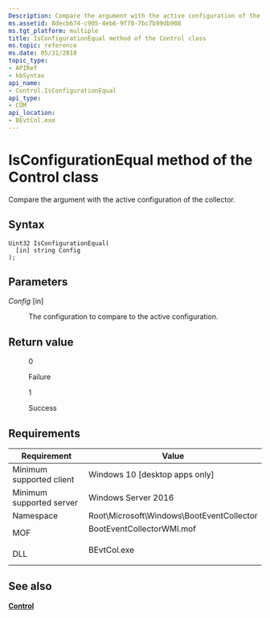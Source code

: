 ```yaml
---
Description: Compare the argument with the active configuration of the collector.
ms.assetid: 8decb674-c905-4eb6-9f78-7bc7b99db908
ms.tgt_platform: multiple
title: IsConfigurationEqual method of the Control class
ms.topic: reference
ms.date: 05/31/2018
topic_type: 
- APIRef
- kbSyntax
api_name: 
- Control.IsConfigurationEqual
api_type: 
- COM
api_location: 
- BEvtCol.exe
---
```


# IsConfigurationEqual method of the Control class

Compare the argument with the active configuration of the collector.

## Syntax


```mof
Uint32 IsConfigurationEqual(
  [in] string Config
);
```



## Parameters

<dl> <dt>

*Config* \[in\]
</dt> <dd>

The configuration to compare to the active configuration.

</dd> </dl>

## Return value

<dl> <dt>


</dt> <dd>

0

Failure

</dd> <dt>


</dt> <dd>

1

Success

</dd> </dl>

## Requirements



| Requirement | Value |
|-------------------------------------|------------------------------------------------------------------------------------------------------|
| Minimum supported client<br/> | Windows 10 \[desktop apps only\]<br/>                                                          |
| Minimum supported server<br/> | Windows Server 2016<br/>                                                                       |
| Namespace<br/>                | Root\\Microsoft\\Windows\\BootEventCollector<br/>                                              |
| MOF<br/>                      | <dl> <dt>BootEventCollectorWMI.mof</dt> </dl> |
| DLL<br/>                      | <dl> <dt>BEvtCol.exe</dt> </dl>               |



## See also

<dl> <dt>

[**Control**](control.md)
</dt> </dl>

 

 




